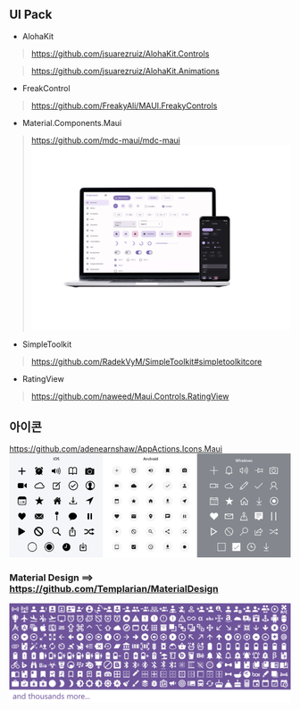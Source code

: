 
## UI Pack
- AlohaKit
> https://github.com/jsuarezruiz/AlohaKit.Controls

> https://github.com/jsuarezruiz/AlohaKit.Animations

- FreakControl
> https://github.com/FreakyAli/MAUI.FreakyControls
- Material.Components.Maui
> https://github.com/mdc-maui/mdc-maui
![Alt text](image-3.png)

- SimpleToolkit
> https://github.com/RadekVyM/SimpleToolkit#simpletoolkitcore

- RatingView
> https://github.com/naweed/Maui.Controls.RatingView

## 아이콘
https://github.com/adenearnshaw/AppActions.Icons.Maui
![Alt text](image-1.png)
### Material Design ==> https://github.com/Templarian/MaterialDesign
![Alt text](image-2.png)
